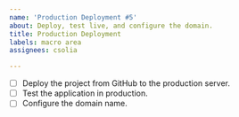 ```yaml
---
name: 'Production Deployment #5'
about: Deploy, test live, and configure the domain.
title: Production Deployment
labels: macro area
assignees: csolia

---
```


- [ ] Deploy the project from GitHub to the production server.
- [ ] Test the application in production.
- [ ] Configure the domain name.
